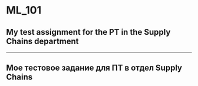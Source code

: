 # ML_101
## My test assignment for the PT in the Supply Chains department
---------------------------------------------------------------------
## Мое тестовое задание для ПТ в отдел Supply Chains

